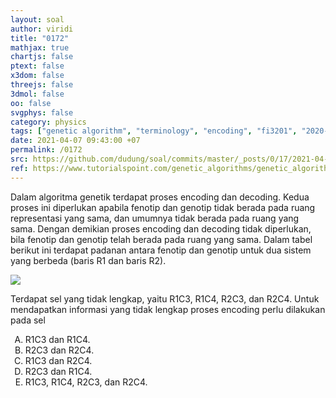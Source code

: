 ```yaml
---
layout: soal
author: viridi
title: "0172"
mathjax: true
chartjs: false
ptext: false
x3dom: false
threejs: false
3dmol: false
oo: false
svgphys: false
category: physics
tags: ["genetic algorithm", "terminology", "encoding", "fi3201", "2020-2"]
date: 2021-04-07 09:43:00 +07
permalink: /0172
src: https://github.com/dudung/soal/commits/master/_posts/0/17/2021-04-07-ga-terminology-2.md
ref: https://www.tutorialspoint.com/genetic_algorithms/genetic_algorithms_fundamentals.htm
---
```

Dalam algoritma genetik terdapat proses encoding dan decoding. Kedua proses ini diperlukan apabila fenotip dan genotip tidak berada pada ruang representasi yang sama, dan umumnya tidak berada pada ruang yang sama. Dengan demikian proses encoding dan decoding tidak diperlukan, bila fenotip dan genotip telah berada pada ruang yang sama. Dalam tabel berikut ini terdapat padanan antara fenotip dan genotip untuk dua sistem yang berbeda (baris R1 dan baris R2).

![]({{site.baseurl}}/assets/img/0/17/0172.png)

Terdapat sel yang tidak lengkap, yaitu R1C3, R1C4, R2C3, dan R2C4. Untuk mendapatkan informasi yang tidak lengkap proses encoding perlu dilakukan pada sel

<ol type="A">
<li>R1C3 dan R1C4.
<li>R2C3 dan R2C4.
<li>R1C3 dan R2C4.
<li>R2C3 dan R1C4.
<li>R1C3, R1C4, R2C3, dan R2C4.
